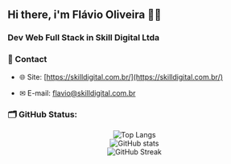 ## Hi there, i'm Flávio Oliveira 👋🏿
### Dev Web Full Stack in Skill Digital Ltda
### 📣 Contact

- 🌐 Site: [https://skilldigital.com.br/](https://skilldigital.com.br/)

- ✉ E-mail: [flavio@skilldigital.com.br](mailto:flavio@skilldigital.com.br)

### 🗂 GitHub Status:

<div align="center">
  <img src="https://github-readme-stats.vercel.app/api/top-langs/?username=flavio-skilldigital&theme=yeblu&layout=donut-vertical&langs_count=8" alt="Top Langs"/>
  <br>
  <img src="https://github-readme-stats.vercel.app/api?username=flavio-skilldigital&show_icons=true&theme=yeblu" alt="GitHub stats"/>
  <br>
  <img src="https://github-readme-streak-stats.herokuapp.com?user=flavio-skilldigital&theme=yeblu&mode=weekly" alt="GitHub Streak"/>
</div>
